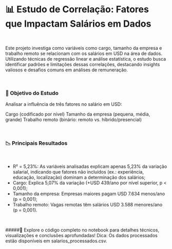 # 📊 Estudo de Correlação: Fatores que Impactam Salários em Dados

<br>

Este projeto investiga como variáveis como cargo, tamanho da empresa e trabalho remoto se relacionam com os salários em USD na área de dados. Utilizando técnicas de regressão linear e análise estatística, o estudo busca identificar padrões e limitações dessas correlações, destacando insights valiosos e desafios comuns em análises de remuneração.

<br>

### 🎯 Objetivo do Estudo
Analisar a influência de três fatores no salário em USD:

Cargo (codificado por nível)
Tamanho da empresa (pequena, média, grande)
Trabalho remoto (binário: remoto vs. híbrido/presencial)

<br>

### 📉 Principais Resultados

<br>

- R² = 5,23%: As variáveis analisadas explicam apenas 5,23% da variação salarial, indicando que fatores não incluídos (ex.: experiência, educação, localização) dominam a determinação dos salários;
- Cargo: Explica 5,07% da variação (+USD 439/ano por nível superior, p < 0,001);
- Tamanho da empresa: Empresas maiores pagam USD 7.634 menos/ano (p = 0,001);
- Trabalho remoto: Vagas remotas têm salários USD 3.588 menores/ano (p = 0,001).

<br>

#####🔗 Explore o código completo no notebook para detalhes técnicos, visualizações e conclusões aprofundadas!
Dica: Os dados processados estão disponíveis em salarios_processados.csv.
